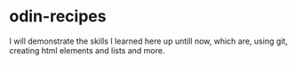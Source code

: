 # odin-recipes
I will demonstrate the skills I learned here up untill now, which are, using git, creating html elements and lists and more.
